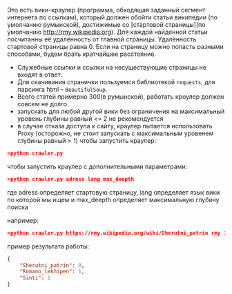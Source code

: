 Это есть вики-краулер (программа, обходящая заданный сегмент интернета по ссылкам),
 который должен обойти статьи википедии (по умолчанию румынской),
  достижимые со [стартовой страницы](по умолчанию http://rmy.wikipedia.org).
Для каждой найденной статьи посчитанны её удалённость от главной страницы.
 Удалённость стартовой страницы равна 0. Если на страницу можно попасть разными способами, будем брать
  кратчайшее расстояние.
* Служебные ссылки и ссылки на несуществующие страницы не входят в ответ.
* Для скачивания странички пользуемся библиотекой `requests`, для парсинга html – `BeautifulSoup`.
* Всего статей примерно 300(в румынской), работать кроулер должен совсем не долго.
* запускать для любой другой вики без ограничения на максимальный уровень глубины равный <= 2 не рекомендуется
* в случае отказа доступа к сайту, краулер пытается использовать Proxy (осторожно, не стоит запускать с максимальным уровенем глубины равный > 1)
чтобы запустить краулер:
```json
>python crawler.py
```

чтобы запустить краулер с дополнительными параметрами:
```json
>python crawler.py adress lang max_deepth
```
где adress определяет стартовую страницу, lang определяет язык вики по которой мы ищем и max_deepth определяет максимальную глубину поиска

например:
```json
>python crawler.py https://rmy.wikipedia.org/wiki/Sherutni_patrin rmy 3
```



пример результата работы:
```json
{
    "Sherutni_patrin": 0,
    "Romano_lekhipen": 1,
    "Sinti": 1
}
```


